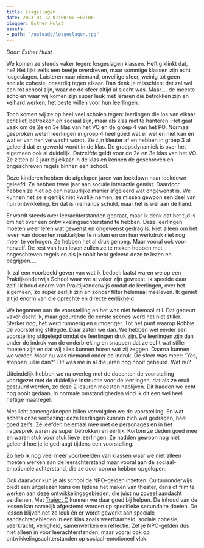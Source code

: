 ```yaml
---
title: Losgeslagen
date: 2023-04-12 07:00:00 +02:00
blogger: Esther Hulst
assets:
- path: "/uploads/losgeslagen.jpg"
---
```


*Door: Esther Hulst*

We komen ze steeds vaker tegen: losgeslagen klassen. Heftig klinkt dat, he? Het lijkt zelfs een beetje overdreven, maar sommige klassen zijn echt losgeslagen. Luisteren naar niemand, onveilige sfeer, weinig tot geen sociale cohesie, onaardig tegen elkaar. Dan denk je misschien: dat zal wel een rot school zijn, waar de de sfeer altijd al slecht was. Maar…. de meeste scholen waar wij komen zijn super leuk met leraren die betrokken zijn en keihard werken, het beste willen voor hun leerlingen.

Toch komen wij ze op heel veel scholen tegen: leerlingen die los van elkaar echt lief, betrokken en sociaal zijn, maar als klas niet te hanteren. Het gaat vaak om de 2e en 3e klas van het VO en de groep 4 van het PO. Normaal gesproken weten leerlingen in groep 4 heel goed wat er wel en niet kan en wat er van hen verwacht wordt. Ze zijn kleuter af en hebben in groep 3 al geleerd dat er gewerkt wordt in de klas. De groepsdynamiek is over het algemeen ook al duidelijk. Datzelfde geldt voor de 2e en 3e klas van het VO. Ze zitten al 2 jaar bij elkaar in de klas en kennen de geschreven en ongeschreven regels binnen een school.

Deze kinderen hebben de afgelopen jaren van lockdown naar lockdown geleefd. Ze hebben twee jaar aan sociale interactie gemist. Daardoor hebben ze niet op een natuurlijke manier afgeleerd wat ongewenst is. We kunnen het ze eigenlijk niet kwalijk nemen, ze missen gewoon een deel van hun ontwikkeling. En dat is niemands schuld,  maar het is wel aan de hand. 

Er wordt steeds over leerachterstanden gepraat, maar ik denk dat het tijd is om het over een ontwikkelingsachterstand te hebben. Deze leerlingen moeten weer leren wat gewenst en ongewenst gedrag is. Niet alleen om het leven van docenten makkelijker te maken en om hun werkdruk niet nog meer te verhogen. Ze hebben het al druk genoeg. Maar vooral ook voor henzelf. De rest van hun leven zullen ze te maken hebben met ongeschreven regels en als je nooit hebt geleerd deze te lezen en begrijpen….

Ik zal een voorbeeld geven van wat ik bedoel: laatst waren we op een Praktijkonderwijs School waar we al vaker zijn geweest. Ik speelde daar zelf. Ik houd enorm van Praktijkonderwijs omdat de leerlingen, over het algemeen, zo super eerlijk zijn en zonder filter helemaal meeleven. Ik geniet altijd enorm van die oprechte en directe eerlijkheid. 

We begonnen aan de voorstelling en het was niet helemaal stil. Dat gebeurt vaker dacht ik, maar gedurende de eerste scenes werd het niet stiller. Sterker nog, het werd rumoerig en rumoeriger. Tot het punt waarop Robbie de voorstelling stillegde. Daar zaten we dan. We hebben wel eerder een voorstelling stilgelegd omdat de leerlingen druk zijn. De leerlingen zijn dan onder de indruk van de onderbreking en snappen dat ze echt wat stiller moeten zijn en dat wij alles kunnen horen wat zij zeggen. Daarna kunnen we verder. Maar nu was niemand onder de indruk. De sfeer was meer: “Yes, stoppen jullie dan?” Dit was me in al die jaren nog nooit gebeurd. Wat nu? 

Uiteindelijk hebben we na overleg met de docenten de voorstelling voortgezet met de duidelijke instructie voor de leerlingen, dat als ze eruit gestuurd werden, ze deze 2 lesuren moesten nablijven. Dit hadden we echt nog nooit gedaan. In normale omstandigheden vind ik dit een wel heel heftige maatregel.

Met licht samengeknepen billen vervolgden we de voorstelling. En wat schets onze verbazing: deze leerlingen kunnen zich wel gedragen, heel goed zelfs. Ze leefden helemaal mee met de personages en in het nagesprek waren ze super betrokken en eerlijk. Kortom ze deden goed mee en waren stuk voor stuk lieve leerlingen. Ze hadden gewoon nog niet geleerd hoe je je gedraagt tijdens een voorstelling.

Zo heb ik nog veel meer voorbeelden van klassen waar we niet alleen moeten werken aan de leerachterstand maar vooral aan de sociaal-emotionele achterstand, die ze door corona hebben opgelopen.

Ook daarvoor kun je als school de NPO-gelden inzetten. Cultuuronderwijs biedt een uitgelezen kans om tijdens het maken van theater, dans of film te werken aan deze ontwikkelingsgebieden, die juist nu zoveel aandacht verdienen. Met [Traject C](https://www.opde1sterij.nl/traject-c/) kunnen we daar goed bij helpen. De inhoud van de lessen kan namelijk afgestemd worden op specifieke secundaire doelen. De lessen blijven net zo leuk én er wordt gewerkt aan speciale aandachtsgebieden in een klas zoals weerbaarheid, sociale cohesie, veerkracht, veiligheid, samenwerken en reflectie. Zet je NPO-gelden dus niet alleen in voor leerachterstanden, maar vooral ook op ontwikkelingsachterstanden op sociaal-emotioneel vlak.